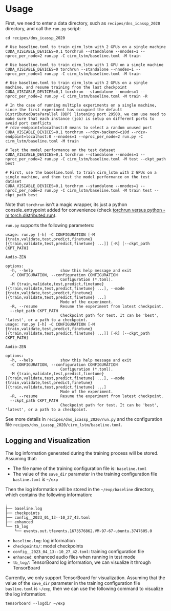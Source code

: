 # Usage

First, we need to enter a data directory, such as `recipes/dns_icassp_2020` directory, and call the `run.py` script:

```shell
cd recipes/dns_icassp_2020

# Use baseline.toml to train cirm_lstm with 2 GPUs on a single machine
CUDA_VISIABLE_DEVICES=0,1 torchrun --standalone --nnodes=1 --nproc_per_node=2 run.py -C cirm_lstm/baseline.toml -M train

# Use baseline.toml to train cirm_lstm with 1 GPU on a single machine
CUDA_VISIABLE_DEVICES=0 torchrun --standalone --nnodes=1 --nproc_per_node=1 run.py -C cirm_lstm/baseline.toml -M train

# Use baseline.toml to train cirm_lstm with 2 GPUs on a single machine, and resume training from the last checkpoint
CUDA_VISIABLE_DEVICES=0,1 torchrun --standalone --nnodes=1 --nproc_per_node=2 run.py -C cirm_lstm/baseline.toml -M train -R

# In the case of running multiple experiments on a single machine, since the first experiment has occupied the default DistributedDataParallel (DDP) listening port 29500, we can use need to make sure that each instance (job) is setup on different ports to avoid port conflicts
# rdzv-endpoint=localhost:0 means to select a random unused port
CUDA_VISIABLE_DEVICES=0,1 torchrun --rdzv-backend=c10d --rdzv-endpoint=localhost:0 --nnodes=1 --nproc_per_node=2 run.py -C cirm_lstm/baseline.toml -M train

# Test the model performance on the test dataset
CUDA_VISIABLE_DEVICES=0,1 torchrun --standalone --nnodes=1 --nproc_per_node=2 run.py -C cirm_lstm/baseline.toml -M test --ckpt_path best

# First, use the baseline.toml to train cirm_lstm with 2 GPUs on a single machine, and then test the model performance on the test dataset
CUDA_VISIABLE_DEVICES=0,1 torchrun --standalone --nnodes=1 --nproc_per_node=2 run.py -C cirm_lstm/baseline.toml -M train test --ckpt_path best
```

Note that `torchrun` isn't a magic wrapper, its just a python console_entrypoint added for convenience (check [torchrun versus python -m torch.distributed.run](https://pytorch.org/docs/stable/elastic/run.html)).

`run.py` supports the following parameters:

```shell
usage: run.py [-h] -C CONFIGURATION [-M {train,validate,test,predict,finetune} [{train,validate,test,predict,finetune} ...]] [-R] [--ckpt_path CKPT_PATH]

Audio-ZEN

options:
  -h, --help            show this help message and exit
  -C CONFIGURATION, --configuration CONFIGURATION
                        Configuration (*.toml).
  -M {train,validate,test,predict,finetune} [{train,validate,test,predict,finetune} ...], --mode {train,validate,test,predict,finetune} [{train,validate,test,predict,finetune} ...]
                        Mode of the experiment.
  -R, --resume          Resume the experiment from latest checkpoint.
  --ckpt_path CKPT_PATH
                        Checkpoint path for test. It can be 'best', 'latest', or a path to a checkpoint.
usage: run.py [-h] -C CONFIGURATION [-M {train,validate,test,predict,finetune} [{train,validate,test,predict,finetune} ...]] [-R] [--ckpt_path CKPT_PATH]

Audio-ZEN

options:
  -h, --help            show this help message and exit
  -C CONFIGURATION, --configuration CONFIGURATION
                        Configuration (*.toml).
  -M {train,validate,test,predict,finetune} [{train,validate,test,predict,finetune} ...], --mode {train,validate,test,predict,finetune} [{train,validate,test,predict,finetune} ...]
                        Mode of the experiment.
  -R, --resume          Resume the experiment from latest checkpoint.
  --ckpt_path CKPT_PATH
                        Checkpoint path for test. It can be 'best', 'latest', or a path to a checkpoint.
```

See more details in `recipes/dns_icassp_2020/run.py` and the configuration file `recipes/dns_icassp_2020/cirm_lstm/baseline.toml`.

## Logging and Visualization

The log information generated during the training process will be stored. Assuming that:

- The file name of the training configuration file is: `baseline.toml`
- The value of the `save_dir` parameter in the training configuration file `basline.toml` is `~/exp`

Then the log information will be stored in the `~/exp/baseline` directory, which contains the following information:

```shell
.
├── baseline.log
├── checkpoints
├── config__2023_01_13--10_27_42.toml
├── enhanced
└── tb_log
    └── events.out.tfevents.1673576862.VM-97-67-ubuntu.3747605.0
```

- `baseline.log`: log information
- `checkpoints/`: model checkpoints
- `config__2023_04_13--10_27_42.toml`: training configuration file
- `enhanced`: enhanced audio files when running in test mode
- `tb_log/`: TensorBoard log information, we can visualize it through TensorBoard

Currently, we only support TensorBoard for visualization. Assuming that the value of the `save_dir` parameter in the training configuration file `basline.toml` is `~/exp`, then we can use the following command to visualize the log information:

```shell
tensorboard --logdir ~/exp
```
